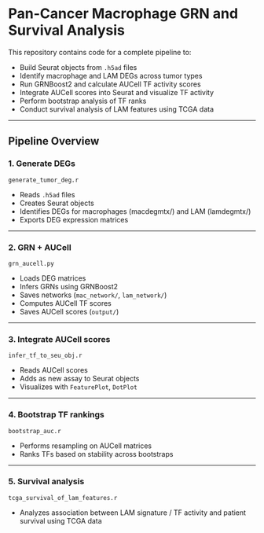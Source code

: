 # Pan-Cancer Macrophage GRN and Survival Analysis

This repository contains code for a complete pipeline to:
- Build Seurat objects from `.h5ad` files
- Identify macrophage and LAM DEGs across tumor types
- Run GRNBoost2 and calculate AUCell TF activity scores
- Integrate AUCell scores into Seurat and visualize TF activity
- Perform bootstrap analysis of TF ranks
- Conduct survival analysis of LAM features using TCGA data

---

## Pipeline Overview

### 1. **Generate DEGs**
`generate_tumor_deg.r`  
- Reads `.h5ad` files
- Creates Seurat objects
- Identifies DEGs for macrophages (macdegmtx/) and LAM (lamdegmtx/)
- Exports DEG expression matrices

---

### 2. **GRN + AUCell**
`grn_aucell.py`  
- Loads DEG matrices
- Infers GRNs using GRNBoost2
- Saves networks (`mac_network/`, `lam_network/`)
- Computes AUCell TF scores
- Saves AUCell scores (`output/`)

---

### 3. **Integrate AUCell scores**
`infer_tf_to_seu_obj.r`  
- Reads AUCell scores
- Adds as new assay to Seurat objects
- Visualizes with `FeaturePlot`, `DotPlot`

---

### 4. **Bootstrap TF rankings**
`bootstrap_auc.r`  
- Performs resampling on AUCell matrices
- Ranks TFs based on stability across bootstraps

---

### 5. **Survival analysis**
`tcga_survival_of_lam_features.r`  
- Analyzes association between LAM signature / TF activity and patient survival using TCGA data

